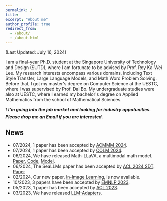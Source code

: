 ```yaml
---
permalink: /
title: 
excerpt: "About me"
author_profile: true
redirect_from: 
  - /about/
  - /about.html
---
```


(Last Updated: July 16, 2024)

I am a final-year Ph.D. student at the Singapore University of Technology and Design (SUTD), where I am fortunate to be advised by Prof. Roy Ka-Wei Lee. My research interests encompass various domains, including Text Style Transfer, Large Language Models, and Math Word Problem Solving. Before that, I got my master's degree on Computer Science at the UESTC, where I was supervised by Prof. Dai Bo. My undergraduate studies were also at UESTC, where I earned my bachelor's degree on Applied Mathematics from the school of Mathematical Sciences.

❗️ ***I'm going into the job market and looking for industry oppotunities. Please drop me an Email if you are interested.***
 
## News
* 07/2024, 1 paper has been accepted by [ACMMM 2024](https://2024.acmmm.org/).
* 07/2024, 1 paper has been accepted by [COLM 2024](https://colmweb.org/cfp.html).
* 06/2024, We have released Math-LLaVA, a multimodal math model. [Paper](https://arxiv.org/abs/2406.17294), [Code](https://github.com/HZQ950419/Math-LLaVA), [Model](https://huggingface.co/Zhiqiang007/Math-LLaVA).
* 06/2024, The SeaLLMs paper has been accepted by [ACL 2024 SDT](https://2024.aclweb.org/calls/system_demonstration/). [Paper](https://arxiv.org/abs/2312.00738)
* 02/2024, Our new paper, [In-Image Learning](https://arxiv.org/abs/2402.17971), is now available.
* 10/2023, 3 papers have been accepted by [EMNLP 2023](https://2023.emnlp.org//).
* 05/2023, 1 paper has been accepted by [ACL 2023](https://2023.aclweb.org/).
* 03/2023, We have released [LLM-Adapters](https://github.com/AGI-Edgerunners/LLM-Adapters).